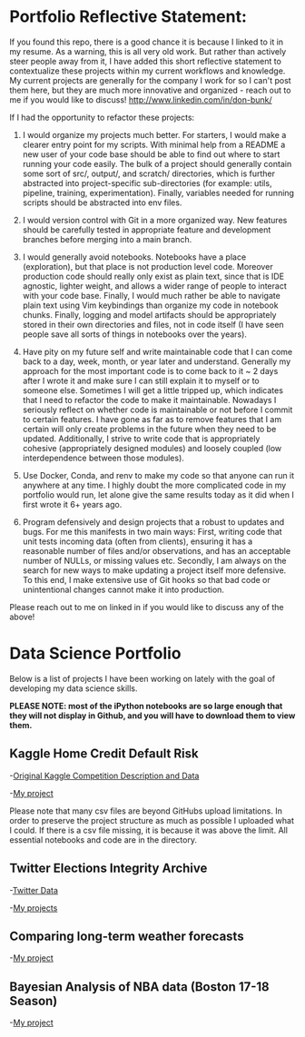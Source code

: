 # Portfolio Reflective Statement:

If you found this repo, there is a good chance it is because I linked to it in
my resume. As a warning, this is all very old work. But rather than actively
steer people away from it, I have added this short reflective statement to
contextualize these projects within my current workflows and knowledge. My
current projects are generally for the company I work for so I can't post them here,
but they are much more innovative and organized - reach out to me if you would like
to discuss! http://www.linkedin.com/in/don-bunk/

If I had the opportunity to refactor these projects:

1) I would organize my projects much better. For starters, I would make a
   clearer entry point for my scripts. With minimal help from a README a new
   user of your code base should be able to find out where to start running your
   code easily. The bulk of a project should generally contain some sort of
   src/, output/, and scratch/ directories, which is further abstracted into
   project-specific sub-directories (for example: utils, pipeline, training,
   experimentation). Finally, variables needed for running scripts should be
   abstracted into env files.

2) I would version control with Git in a more organized way. New features should be
   carefully tested in appropriate feature and development branches before
   merging into a main branch.

3) I would generally avoid notebooks. Notebooks have a place (exploration), but
   that place is not production level code. Moreover production code should
   really only exist as plain text, since that is IDE agnostic, lighter weight,
   and allows a wider range of people to interact with your code base. Finally,
   I would much rather be able to navigate plain text using Vim keybindings than
   organize my code in notebook chunks. Finally, logging and model artifacts
   should be appropriately stored in their own directories and files, not in
   code itself (I have seen people save all sorts of things in notebooks over
   the years).

4) Have pity on my future self and write maintainable code that I can come back
   to a day, week, month, or year later and understand. Generally my approach
   for the most important code is to come back to it ~ 2 days after I wrote it
   and make sure I can still explain it to myself or to someone else. Sometimes
   I will get a little tripped up, which indicates that I need to refactor the
   code to make it maintainable. Nowadays I seriously reflect on whether code is
   maintainable or not before I commit to certain features. I have gone as far
   as to remove features that I am certain will only create problems in the
   future when they need to be updated. Additionally, I strive to write code
   that is appropriately cohesive (appropriately designed modules) and loosely
   coupled (low interdependence between those modules).

5) Use Docker, Conda, and renv to make my code so that anyone can run it
   anywhere at any time. I highly doubt the more complicated code in my
   portfolio would run, let alone give the same results today as it did when I
   first wrote it 6+ years ago.

6) Program defensively and design projects that a robust to updates and bugs.
   For me this manifests in two main ways: First, writing code that unit tests
   incoming data (often from clients), ensuring it has a reasonable number of
   files and/or observations, and has an acceptable number of NULLs, or
   missing values etc. Secondly, I am always on the search for new ways to make
   updating a project itself more defensive. To this end, I make extensive use
   of Git hooks so that bad code or unintentional changes cannot make it into
   production.

Please reach out to me on linked in if you would like to discuss any of the above!











# Data Science Portfolio

Below is a list of projects I have been working on lately with the goal of developing my data science skills. 

__PLEASE NOTE: most of the iPython notebooks are so large enough that they will not display in Github, and you will have to download them to view them.__

## Kaggle Home Credit Default Risk

-[Original Kaggle Competition Description and Data](https://www.kaggle.com/c/home-credit-default-risk)

-[My project](Kaggle_Home_Credit_Default_Risk/) 

Please note that many csv files are beyond GitHubs upload limitations. In order to preserve the project structure as much as possible I uploaded what I could. If there is a csv file missing, it is because it was above the limit. All essential notebooks and code are in the directory.

## Twitter Elections Integrity Archive

-[Twitter Data](https://about.twitter.com/en_us/values/elections-integrity.html#data)

-[My projects](Twitter_Elections_Integrity_Archive/)

## Comparing long-term weather forecasts

-[My project](Comparing_long-term_weather_forecasts/) 

## Bayesian Analysis of NBA data (Boston 17-18 Season)

-[My project](Bayesian_NBA_Analysis/) 
